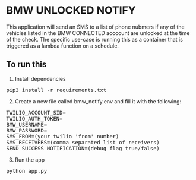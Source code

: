 # BMW UNLOCKED NOTIFY
This application will send an SMS to a list of phone nubmers if any of the vehicles listed in the BMW CONNECTED acccount are unlocked at the time of the check.
The specific use-case is running this as a container that is triggered as a lambda function on a schedule.


## To run this
1. Install dependencies
<pre>pip3 install -r requirements.txt</pre>
2. Create a new file called bmw_notify.env and fill it with the following:
<pre>
TWILIO_ACCOUNT_SID=
TWILIO_AUTH_TOKEN=
BMW_USERNAME=
BMW_PASSWORD=
SMS_FROM=(your twilio 'from' number)
SMS_RECEIVERS=(comma separated list of receivers)
SEND_SUCCESS_NOTIFICATION=(debug flag true/false)
</pre>
3. Run the app
<pre>python app.py</pre>
